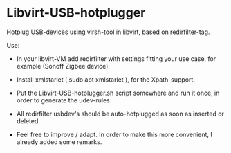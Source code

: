# Libvirt-USB-hotplugger
Hotplug USB-devices using virsh-tool in libvirt, based on redirfilter-tag.

Use:
- In your libvirt-VM add redirfilter with settings fitting your use case, for example (Sonoff Zigbee device):
    <redirfilter>
      <usbdev vendor='0x10C4' product='0xEA60' allow='yes'/>
      <usbdev allow='yes'/>
      <!-- depending on your use case and whether you want to be able to add other devices yes/no; however virt-manager isn't dealing all too well with it -->
    </redirfilter>

- Install xmlstarlet ( sudo apt xmlstarlet ), for the Xpath-support.
- Put the Libvirt-USB-hotplugger.sh script somewhere and run it once, in order to generate the udev-rules.
- All redirfilter usbdev's should be auto-hotplugged as soon as inserted or deleted.
- Feel free to improve / adapt. In order to make this more convenient, I already added some remarks.
